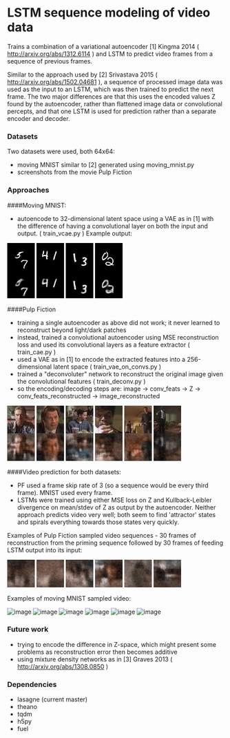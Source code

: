 # LSTM sequence modeling of video data

Trains a combination of a variational autoencoder [1] Kingma 2014 ( http://arxiv.org/abs/1312.6114 ) and LSTM to predict video frames from a sequence of previous frames.

Similar to the approach used by [2] Srivastava 2015 ( http://arxiv.org/abs/1502.04681 ), a sequence of processed image data was used as the input to an LSTM, which was then trained to predict the next frame. The two major differences are that this uses the encoded values Z found by the autoencoder, rather than flattened image data or convolutional percepts, and that one LSTM is used for prediction rather than a separate encoder and decoder.

### Datasets
Two datasets were used, both 64x64:
- moving MNIST similar to [2] generated using moving_mnist.py
- screenshots from the movie Pulp Fiction

### Approaches
####Moving MNIST:
- autoencode to 32-dimensional latent space using a VAE as in [1] with the difference of having a convolutional layer on both the input and output. ( train_vcae.py ) Example output:

![image](picture_output/mm_ae_examples/output_2.jpg)
![image](picture_output/mm_ae_examples/output_21.jpg)
![image](picture_output/mm_ae_examples/output_22.jpg)
![image](picture_output/mm_ae_examples/output_29.jpg)

####Pulp Fiction
- training a single autoencoder as above did not work; it never learned to reconstruct beyond light/dark patches
- instead, trained a convolutional autoencoder using MSE reconstruction loss and used its convolutional layers as a feature extractor ( train_cae.py )
- used a VAE as in [1] to encode the extracted features into a 256-dimensional latent space ( train_vae_on_convs.py )
- trained a "deconvoluter" network to reconstruct the original image given the convolutional features ( train_deconv.py )
- so the encoding/decoding steps are: image -> conv_feats -> Z -> conv_feats_reconstructed -> image_reconstructed

![image](picture_output/pf_ae_examples/output_301.jpg)
![image](picture_output/pf_ae_examples/output_321.jpg)
![image](picture_output/pf_ae_examples/output_323.jpg)
![image](picture_output/pf_ae_examples/output_328.jpg)
![image](picture_output/pf_ae_examples/output_339.jpg)
![image](picture_output/pf_ae_examples/output_351.jpg)

####Video prediction for both datasets:
- PF used a frame skip rate of 3 (so a sequence would be every third frame). MNIST used every frame.
- LSTMs were trained using either MSE loss on Z and Kullback-Leibler divergence on mean/stdev of Z as output by the autoencoder. Neither approach predicts video very well; both seem to find 'attractor' states and spirals everything towards those states very quickly.

Examples of Pulp Fiction sampled video sequences - 30 frames of reconstruction from the priming sequence followed by 30 frames of feeding LSTM output into its input:

![image](picture_output/pf_vid_examples/sample_51.gif)
![image](picture_output/pf_vid_examples/sample_102.gif)
![image](picture_output/pf_vid_examples/sample_136.gif)
![image](picture_output/pf_vid_examples/sample_170.gif)
![image](picture_output/pf_vid_examples/sample_187.gif)
![image](picture_output/pf_vid_examples/sample_459.gif)

Examples of moving MNIST sampled video:

![image](picture_output/pf_vid_examples/sample_22.gif)
![image](picture_output/pf_vid_examples/sample_66.gif)
![image](picture_output/pf_vid_examples/sample_99.gif)
![image](picture_output/pf_vid_examples/sample_110.gif)
![image](picture_output/pf_vid_examples/sample_121.gif)
![image](picture_output/pf_vid_examples/sample_275.gif)

### Future work
- trying to encode the difference in Z-space, which might present some problems as reconstruction error then becomes additive
- using mixture density networks as in [3] Graves 2013 ( http://arxiv.org/abs/1308.0850 )

### Dependencies
- lasagne (current master)
- theano
- tqdm
- h5py
- fuel

